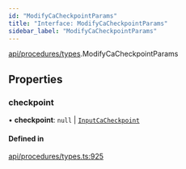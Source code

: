 ```yaml
---
id: "ModifyCaCheckpointParams"
title: "Interface: ModifyCaCheckpointParams"
sidebar_label: "ModifyCaCheckpointParams"
---
```


[api/procedures/types](../../../../../modules/API/Procedures/Types/Types.md).ModifyCaCheckpointParams

## Properties

### checkpoint

• **checkpoint**: ``null`` \| [`InputCaCheckpoint`](../../../../../modules/API/Entities/Asset/Fungible/Checkpoints/Types/Types.md#inputcacheckpoint)

#### Defined in

[api/procedures/types.ts:925](https://github.com/PolymeshAssociation/polymesh-sdk/blob/372a67e5d/src/api/procedures/types.ts#L925)
